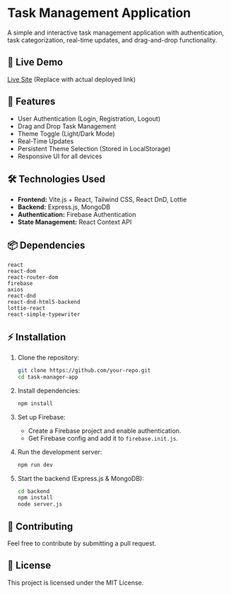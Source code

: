 # Task Management Application

A simple and interactive task management application with authentication, task categorization, real-time updates, and drag-and-drop functionality.

## 🚀 Live Demo
[Live Site](#) (Replace with actual deployed link)

## 📌 Features
- User Authentication (Login, Registration, Logout)
- Drag and Drop Task Management
- Theme Toggle (Light/Dark Mode)
- Real-Time Updates
- Persistent Theme Selection (Stored in LocalStorage)
- Responsive UI for all devices

## 🛠 Technologies Used
- **Frontend:** Vite.js + React, Tailwind CSS, React DnD, Lottie
- **Backend:** Express.js, MongoDB
- **Authentication:** Firebase Authentication
- **State Management:** React Context API

## 📦 Dependencies
```
react
react-dom
react-router-dom
firebase
axios
react-dnd
react-dnd-html5-backend
lottie-react
react-simple-typewriter
```

## ⚡ Installation
1. Clone the repository:
   ```sh
   git clone https://github.com/your-repo.git
   cd task-manager-app
   ```

2. Install dependencies:
   ```sh
   npm install
   ```

3. Set up Firebase:
   - Create a Firebase project and enable authentication.
   - Get Firebase config and add it to `firebase.init.js`.

4. Run the development server:
   ```sh
   npm run dev
   ```

5. Start the backend (Express.js & MongoDB):
   ```sh
   cd backend
   npm install
   node server.js
   ```

## 🤝 Contributing
Feel free to contribute by submitting a pull request.

## 📜 License
This project is licensed under the MIT License.
